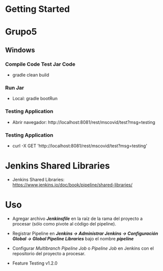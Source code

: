 # Getting Started

# Grupo5

## Windows

### Compile Code Test Jar Code

- gradle clean build

### Run Jar

- Local: gradle bootRun

### Testing Application

- Abrir navegador: http://localhost:8081/rest/mscovid/test?msg=testing

### Testing Application

- curl -X GET 'http://localhost:8081/rest/mscovid/test?msg=testing'

# Jenkins Shared Libraries

- Jenkins Shared Libraries: https://www.jenkins.io/doc/book/pipeline/shared-libraries/

# Uso

- Agregar archivo **_Jenkinsfile_** en la raíz de la rama del proyecto a procesar (sólo como pivote al código del pipeline).
- Registrar Pipeline en **_Jenkins -> Administrar Jenkins -> Configuración Global -> Global Pipeline Libraries_** bajo el nombre **_pipeline_**
- Configurar _Multibranch Pipeline Job_ o _Pipeline Job_ en Jenkins con el repositorio del proyecto a procesar.

- Feature Testing v1.2.0

